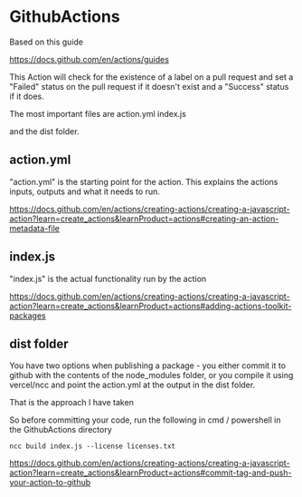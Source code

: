 # GithubActions

Based on this guide

https://docs.github.com/en/actions/guides


This Action will check for the existence of a label on a pull request and set a "Failed" status on the pull request if it doesn't exist and a "Success" status if it does.

The most important files are 
action.yml
index.js

and the dist folder.


## action.yml

"action.yml" is the starting point for the action. This explains the actions inputs, outputs and what it needs to run.

https://docs.github.com/en/actions/creating-actions/creating-a-javascript-action?learn=create_actions&learnProduct=actions#creating-an-action-metadata-file

## index.js

"index.js" is the actual functionality run by the action

https://docs.github.com/en/actions/creating-actions/creating-a-javascript-action?learn=create_actions&learnProduct=actions#adding-actions-toolkit-packages

## dist folder

You have two options when publishing a package - you either commit it to github with the contents of the node_modules folder, or you compile it using vercel/ncc and point the action.yml at the output in the dist folder.

That is the approach I have taken 

So before committing your code, run the following in cmd / powershell in the GithubActions directory

```
ncc build index.js --license licenses.txt
```

https://docs.github.com/en/actions/creating-actions/creating-a-javascript-action?learn=create_actions&learnProduct=actions#commit-tag-and-push-your-action-to-github